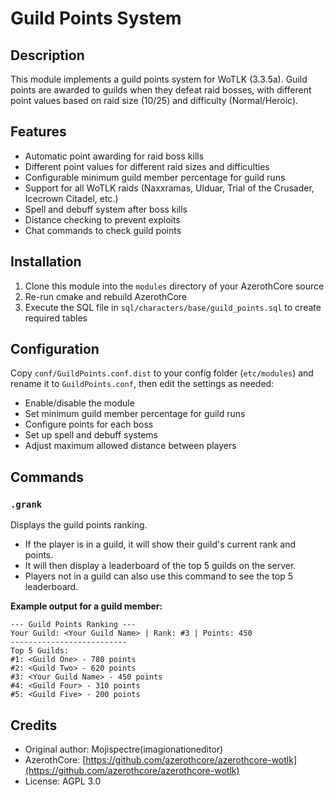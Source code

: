 # Guild Points System

## Description

This module implements a guild points system for WoTLK (3.3.5a). Guild points are awarded to guilds when they defeat raid bosses, with different point values based on raid size (10/25) and difficulty (Normal/Heroic).

## Features

- Automatic point awarding for raid boss kills
- Different point values for different raid sizes and difficulties
- Configurable minimum guild member percentage for guild runs
- Support for all WoTLK raids (Naxxramas, Ulduar, Trial of the Crusader, Icecrown Citadel, etc.)
- Spell and debuff system after boss kills
- Distance checking to prevent exploits
- Chat commands to check guild points

## Installation

1. Clone this module into the `modules` directory of your AzerothCore source
2. Re-run cmake and rebuild AzerothCore
3. Execute the SQL file in `sql/characters/base/guild_points.sql` to create required tables

## Configuration

Copy `conf/GuildPoints.conf.dist` to your config folder (`etc/modules`) and rename it to `GuildPoints.conf`, then edit the settings as needed:

- Enable/disable the module
- Set minimum guild member percentage for guild runs
- Configure points for each boss
- Set up spell and debuff systems
- Adjust maximum allowed distance between players

## Commands

### `.grank`
Displays the guild points ranking.

- If the player is in a guild, it will show their guild's current rank and points.
- It will then display a leaderboard of the top 5 guilds on the server.
- Players not in a guild can also use this command to see the top 5 leaderboard.

**Example output for a guild member:**
```
--- Guild Points Ranking ---
Your Guild: <Your Guild Name> | Rank: #3 | Points: 450
--------------------------
Top 5 Guilds:
#1: <Guild One> - 780 points
#2: <Guild Two> - 620 points
#3: <Your Guild Name> - 450 points
#4: <Guild Four> - 310 points
#5: <Guild Five> - 200 points
```

## Credits

- Original author: Mojispectre(imagionationeditor)
- AzerothCore: [https://github.com/azerothcore/azerothcore-wotlk](https://github.com/azerothcore/azerothcore-wotlk)
- License: AGPL 3.0 